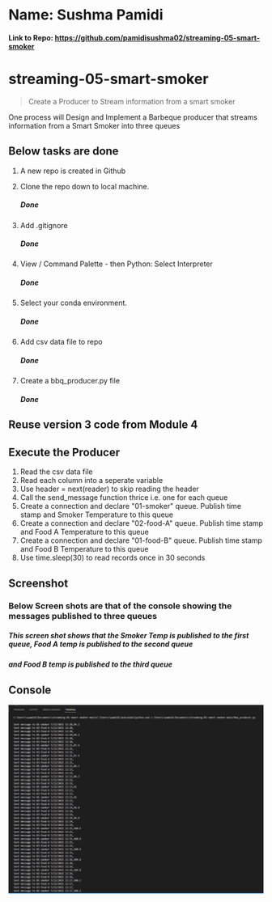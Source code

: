 # Name: Sushma Pamidi
#### Link to Repo: https://github.com/pamidisushma02/streaming-05-smart-smoker

# streaming-05-smart-smoker

> Create a Producer to Stream information from a smart smoker

One process will Design and Implement a Barbeque producer that streams information from a Smart Smoker into three queues 


## Below tasks are done

1. A new repo is created in Github 

2. Clone the repo down to local machine.
   ##### Done

3. Add .gitignore
   ##### Done

4. View / Command Palette - then Python: Select Interpreter
   ##### Done

5. Select your conda environment. 
   ##### Done

6. Add csv data file to repo 
   ##### Done

7. Create a bbq_producer.py file 
   ##### Done

## Reuse version 3 code from Module 4

## Execute the Producer

1. Read the csv data file
2. Read each column into a seperate variable
3. Use header = next(reader) to skip reading the header 
4. Call the send_message function thrice i.e. one for each queue 
5. Create a connection and declare "01-smoker" queue. Publish time stamp and Smoker Temperature to this queue
6. Create a connection and declare "02-food-A" queue. Publish time stamp and Food A Temperature to this queue
7. Create a connection and declare "01-food-B" queue. Publish time stamp and Food B Temperature to this queue
8. Use time.sleep(30) to read records once in 30 seconds


## Screenshot

  ### Below Screen shots are that of the console showing the messages published to three queues
  ##### This screen shot shows that the Smoker Temp is published to the first queue, Food A temp is published to the second queue 
  ##### and Food B temp is published to the third queue 
  

## Console
![Console Terminal]( https://github.com/pamidisushma02/streaming-05-smart-smoker/blob/main/Console.PNG "Console")


